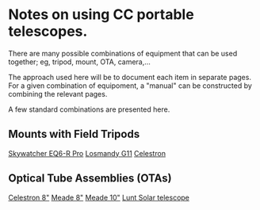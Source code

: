 # Notes on using CC portable telescopes.

There are many possible combinations of equipment that can be used
together; eg, tripod, mount, OTA, camera,...


The approach used here will be to document each item in separate
pages.  For a given combination of equipoment, a \"manual\" can be
constructed by combining the relevant pages.

A few standard combinations are presented here.

## Mounts with Field Tripods

[Skywatcher EQ6-R Pro](docs/mount/eq6.md)
[Losmandy G11](docs/mount/losmandy.md)
[Celestron](docs/mount/celestron.md)

## Optical Tube Assemblies (OTAs)

[Celestron 8\"](docs/ota/celestron.md)
[Meade 8\"](docs/ota/meade.md)
[Meade 10\"](docs/ota/meade.md)
[Lunt Solar telescope](docs/ota/lunt.md)

